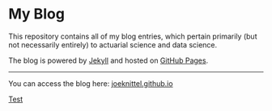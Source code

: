 # My Blog

This repository contains all of my blog entries, which pertain primarily (but not necessarily entirely) to actuarial science and data science. 

The blog is powered by [Jekyll](https://jekyllrb.com/) and hosted on [GitHub Pages](https://pages.github.com/). 

<hr>

You can access the blog here: <a href = "https://joeknittel.github.io/">joeknittel.github.io</a>

[Test](https://github.com/JoeKnittel/LaTeX/blob/main/Notes/Exam%20STAM/Loss%20Models/Loss-Models-Notes.md)
